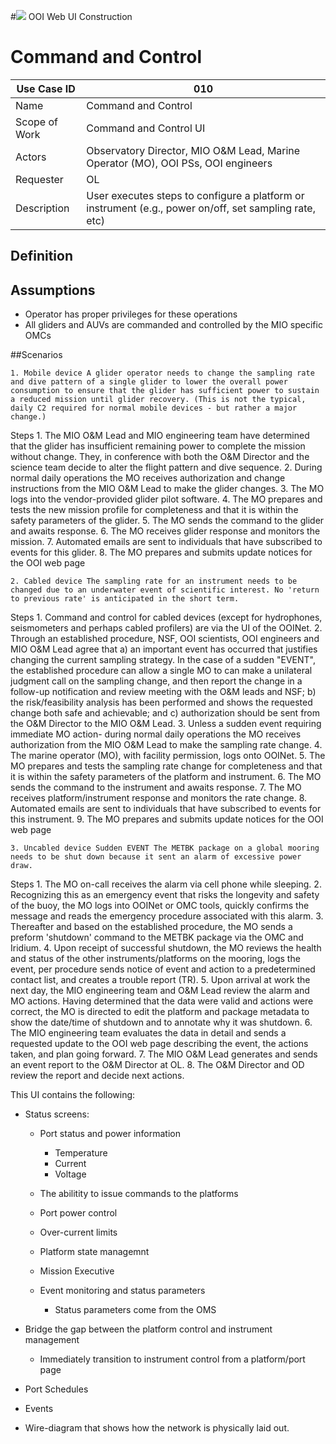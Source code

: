 #![](http://www.rpsgroup.com/images/2012-specific/RPSlogo.aspx) OOI Web UI Construction 
# Command and Control

| Use Case ID | 010 |
| --- | --- |
| Name | Command and Control |
| Scope of Work | Command and Control UI |
| Actors | Observatory Director, MIO O&M Lead, Marine Operator (MO), OOI PSs, OOI engineers |
| Requester | OL |
| Description | User executes steps to configure a platform or instrument (e.g., power on/off, set sampling rate, etc) |

## Definition

## Assumptions
- Operator has proper privileges for these operations
- All gliders and AUVs are commanded and controlled by the MIO specific OMCs

##Scenarios 

    1. Mobile device A glider operator needs to change the sampling rate and dive pattern of a single glider to lower the overall power consumption to ensure that the glider has sufficient power to sustain a reduced mission until glider recovery. (This is not the typical, daily C2 required for normal mobile devices - but rather a major change.)

Steps
      1. The MIO O&M Lead and MIO engineering team have determined that the glider has insufficient remaining power to complete the mission without change. They, in conference with both the O&M Director and the science team decide to alter the flight pattern and dive sequence. 
      2. During normal daily operations the MO receives authorization and change instructions from the MIO O&M Lead to make the glider changes.
      3. The MO logs into the vendor-provided glider pilot software.
      4. The MO prepares and tests the new mission profile for completeness and that it is within the safety parameters of the glider.
      5. The MO sends the command to the glider and awaits response.
      6. The MO receives glider response and monitors the mission.
      7. Automated emails are sent to individuals that have subscribed to events for this glider.
      8. The MO prepares and submits update notices for the OOI web page

    2. Cabled device The sampling rate for an instrument needs to be changed due to an underwater event of scientific interest. No 'return to previous rate' is anticipated in the short term.

Steps 
      1. Command and control for cabled devices (except for hydrophones, seismometers and perhaps cabled profilers) are via the UI of the OOINet.
      2. Through an established procedure, NSF, OOI scientists, OOI engineers and MIO O&M Lead agree that a) an important event has occurred that justifies changing the current sampling strategy. In the case of a sudden "EVENT", the established procedure can allow a single MO to can make a unilateral judgment call on the sampling change, and then report the change in a follow-up notification and review meeting with the O&M leads and NSF; b) the risk/feasibility analysis has been performed and shows the requested change both safe and achievable; and c) authorization should be sent from the O&M Director to the MIO O&M Lead.
      3. Unless a sudden event requiring immediate MO action- during normal daily operations the MO receives authorization from the MIO O&M Lead to make the sampling rate change.
      4. The marine operator (MO), with facility permission, logs onto OOINet.
      5. The MO prepares and tests the sampling rate change for completeness and that it is within the safety parameters of the platform and instrument.
      6. The MO sends the command to the instrument and awaits response.
      7. The MO receives platform/instrument response and monitors the rate change.
      8. Automated emails are sent to individuals that have subscribed to events for this instrument.
      9. The MO prepares and submits update notices for the OOI web page

    3. Uncabled device Sudden EVENT The METBK package on a global mooring needs to be shut down because it sent an alarm of excessive power draw. 

Steps
      1. The MO on-call receives the alarm via cell phone while sleeping. 
      2. Recognizing this as an emergency event that risks the longevity and safety of the buoy, the MO logs into OOINet or OMC tools, quickly confirms the message and reads the emergency procedure associated with this alarm.
      3. Thereafter and based on the established procedure, the MO sends a preform 'shutdown' command to the METBK package via the OMC and Iridium. 
      4. Upon receipt of successful shutdown, the MO reviews the health and status of the other instruments/platforms on the mooring, logs the event, per procedure sends notice of event and action to a predetermined contact list, and creates a trouble report (TR).
      5. Upon arrival at work the next day, the MIO engineering team and O&M Lead review the alarm and MO actions. Having determined that the data were valid and actions were correct, the MO is directed to edit the platform and package metadata to show the date/time of shutdown and to annotate why it was shutdown.
      6. The MIO engineering team evaluates the data in detail and sends a requested update to the OOI web page describing the event, the actions taken, and plan going forward.
      7. The MIO O&M Lead generates and sends an event report to the O&M Director at OL.
      8. The O&M Director and OD review the report and decide next actions.


This UI contains the following:
- Status screens:
  - Port status and power information
    - Temperature
    - Current
    - Voltage

  - The abilitity to issue commands to the platforms
  - Port power control
  - Over-current limits
  - Platform state managemnt
  - Mission Executive
  - Event monitoring and status parameters
    - Status parameters come from the OMS

- Bridge the gap between the platform control and instrument management 
  - Immediately transition to instrument control from a platform/port page

- Port Schedules
- Events
- Wire-diagram that shows how the network is physically laid out.